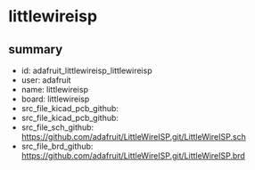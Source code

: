 # littlewireisp
 
## summary 
* id: adafruit_littlewireisp_littlewireisp
* user: adafruit
* name: littlewireisp
* board: littlewireisp
* src_file_kicad_pcb_github: 
* src_file_kicad_pcb_github: 
* src_file_sch_github: https://github.com/adafruit/LittleWireISP.git/LittleWireISP.sch
* src_file_brd_github: https://github.com/adafruit/LittleWireISP.git/LittleWireISP.brd



